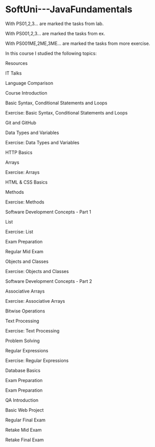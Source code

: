 # SoftUni---JavaFundamentals

With PS01,2,3... are marked the tasks from lab.

With PS001,2,3... are marked the tasks from ex.

With PS001ME,2ME,3ME... are marked the tasks from more exercise.


In this course I studied the following topics:

Resources

IT Talks

Language Comparison

Course Introduction

Basic Syntax, Conditional Statements and Loops

Exercise: Basic Syntax, Conditional Statements and Loops

Git and GitHub

Data Types and Variables

Exercise: Data Types and Variables

HTTP Basics

Arrays

Exercise: Arrays

HTML & CSS Basics

Methods

Exercise: Methods

Software Development Concepts - Part 1

List

Exercise: List

Exam Preparation

Regular Mid Exam

Objects and Classes

Exercise: Objects and Classes

Software Development Concepts - Part 2

Associative Arrays

Exercise: Associative Arrays

Bitwise Operations

Text Processing

Exercise: Text Processing

Problem Solving

Regular Expressions

Exercise: Regular Expressions

Database Basics

Exam Preparation

Exam Preparation

QA Introduction

Basic Web Project

Regular Final Exam

Retake Mid Exam

Retake Final Exam
